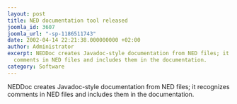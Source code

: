 ```yaml
---
layout: post
title: NED documentation tool released
joomla_id: 3607
joomla_url: "-sp-1186511743"
date: 2002-04-14 22:21:38.000000000 +02:00
author: Administrator
excerpt: NEDDoc creates Javadoc-style documentation from NED files; it recognizes
  comments in NED files and includes them in the documentation.
category: Software
---
```

NEDDoc creates Javadoc-style documentation from NED files; it recognizes comments in NED files and includes them in the documentation.
